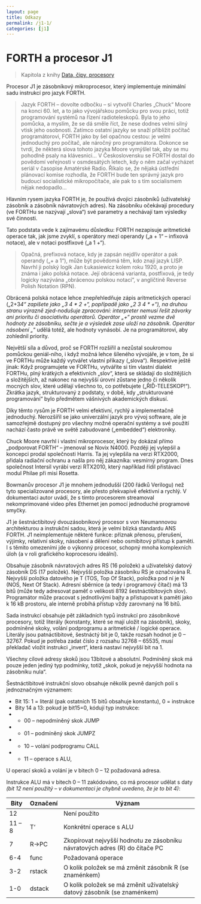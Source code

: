 ```yaml
---
layout: page
title: Odkazy
permalink: /j1-1/
categories: [j1]
---
```


# FORTH a procesor J1

> Kapitola z knihy [Data, čipy, procesory](https://datacipy.cz)

Procesor J1 je zásobníkový mikroprocesor, který implementuje minimální sadu instrukcí pro jazyk FORTH.

> Jazyk FORTH – dovolte odbočku – si vytvořil Charles „Chuck“ Moore na konci 60. let, a to jako vývojářskou pomůcku pro svou práci, totiž programování systémů na řízení radioteleskopů. Byla to jeho pomůcka, a myslím, že se dá směle říct, že nese dodnes velmi silný vtisk jeho osobnosti. Zatímco ostatní jazyky se snaží přiblížit počítač programátorovi, FORTH jako by šel opačnou cestou: je velmi jednoduchý pro počítač, ale náročný pro programátora. Dokonce se tvrdí, že některá slova tohoto jazyka Moore vymýšlel tak, aby se mu pohodlně psaly na klávesnici... V Československu se FORTH dostal do povědomí veřejnosti v osmdesátých letech, kdy o něm začal vycházet seriál v časopise Amatérské Radio. Říkalo se, že nějaká ústřední plánovací komise rozhodla, že FORTH bude ten správný jazyk pro budoucí socialistické mikropočítače, ale pak to s tím socialismem nějak nedopadlo...

Hlavním rysem jazyka FORTH je, že používá dvojici zásobníků (uživatelský zásobník a zásobník návratových adres). Na zásobníku očekávají procedury (ve FORTHu se nazývají „slova“) své parametry a nechávají tam výsledky své činnosti. 

Tato podstata vede k zajímavému důsledku: FORTH nezapisuje aritmetické operace tak, jak jsme zvyklí, s operátory mezi operandy („a + 1“ – infixová notace), ale v notaci postfixové („a 1 +“).

> Opačná, prefixová notace, kdy je zapsán nejdřív operátor a pak operandy („+ a 1“), může být povědomá těm, kdo znají jazyk LISP. Navrhl ji polský logik Jan Łukasiewicz kolem roku 1920, a proto je známa i jako polská notace. Její obrácená varianta, postfixová, je tedy logicky nazývána „obrácenou polskou notací“, v angličtině Reverse Polish Notation (RPN).

Obrácená polská notace lehce znepřehledňuje zápis aritmetických operací („2+3*4“ zapíšete jako „3 4 * 2 +“, popřípadě jako „2 3 4 * +“), na druhou stranu výrazně zjed-nodušuje zpracování: interpreter nemusí řešit závorky ani prioritu či asociativitu operátorů. Operátor „+“ prostě vezme dvě hodnoty ze zásobníku, sečte je a výsledek zase uloží na zásobník. Operátor násobení „*“ udělá totéž, ale hodnoty vynásobí. Je na programátorovi, aby zohlednil priority.

Největší síla a důvod, proč se FORTH rozšířil a nezůstal soukromou pomůckou geniál-ního, i když možná lehce šíleného vývojáře, je v tom, že si ve FORTHu může každý vytvářet vlastní příkazy („slova“). Respektive ještě jinak: Když programujete ve FORTHu, vytváříte si tím vlastní dialekt FORTHu, plný krátkých a efektivních „slov“, která se skládají do složitějších a složitějších, až nakonec na nejvyšší úrovni zůstane jedno či několik mocných slov, které udělají všechno to, co potřebujete („ŘIĎ-TELESKOP!“). Zkrátka jazyk, strukturovaný z podstaty, v době, kdy „strukturované programování“ bylo předmětem vášnivých akademických diskusí.

Díky těmto rysům je FORTH velmi efektivní, rychlý a implementačně jednoduchý. Nerozšířil se jako univerzální jazyk pro vývoj software, ale je samozřejmě dostupný pro všechny možné operační systémy a své použití nachází často právě ve světě zabudované („embedded“) elektroniky. 

Chuck Moore navrhl i vlastní mikroprocesor, který by dokázal přímo „podporovat FORTH“ – jmenoval se Novix N4000. Později jej vylepšil a koncepci prodal společnosti Harris. Ta jej vylepšila na verzi RTX2000, přidala radiační ochranu a našla pro něj zákazníka: vesmírný program. Dnes společnost Intersil vyrábí verzi RTX2010, který například řídil přistávací modul Philae při misi Rosetta.

Bowmanův procesor J1 je mnohem jednodušší (200 řádků Verilogu) než tyto specializované procesory, ale přesto překvapivě efektivní a rychlý. V dokumentaci autor uvádí, že s tímto procesorem streamoval nekomprimované video přes Ethernet jen pomocí jednoduché programové smyčky. 

J1 je šestnáctibitový dvouzásobníkový procesor s von Neumannovou architekturou a instrukční sadou, která je velmi blízká standardu ANS FORTH. J1 neimplementuje některé funkce: příznak přenosu, přerušení, výjimky, relativní skoky, násobení a dělení nebo osmibitový přístup k paměti. I s těmito omezeními jde o výkonný procesor, schopný mnoha komplexních úloh (a v roli grafického koprocesoru ideální).

Obsahuje zásobník návratových adres RS (16 položek) a uživatelský datový zásobník DS (17 položek). Nejvyšší položka zásobníku RS je označována R. Nejvyšší položka datového je T (TOS, Top Of Stack), položka pod ní je N (NOS, Next Of Stack).
Adresní sběrnice (a tedy i programový čítač) má 13 bitů (může tedy adresovat paměť o velikosti 8192 šestnáctibitových slov). Programátor může pracovat s jednotlivými bajty a přistupovat k paměti jako k 16 kB prostoru, ale interně probíhá přístup vždy zarovnaný na 16 bitů.

Sada instrukcí obsahuje pět základních typů instrukcí pro zásobníkové procesory, totiž literály (konstanty, které se mají uložit na zásobník), skoky, podmíněné skoky, volání podprogramu a aritmetické / logické operace.
Literály jsou patnáctibitové, šestnáctý bit je 0, takže rozsah hodnot je 0 – 32767. Pokud je potřeba zadat číslo z rozsahu 32768 – 65535, musí překladač vložit instrukci „invert“, která nastaví nejvyšší bit na 1.

Všechny cílové adresy skoků jsou 13bitové a absolutní. Podmíněný skok má pouze jeden jediný typ podmínky, totiž „skok, pokud je nejvyšší hodnota na zásobníku nula“.

Šestnáctibitové instrukční slovo obsahuje několik pevně daných polí s jednoznačným významem:

- Bit 15: 1 = literál (pak ostatních 15 bitů obsahuje konstantu), 0 = instrukce
- Bity 14 a 13: pokud je bit15=0, kódují typ instrukce:
- - 00 – nepodmíněný skok JUMP
- - 01 – podmíněný skok JUMPZ
- - 10 – volání podprogramu CALL
- - 11 – operace s ALU,

U operací skoků a volání je v bitech 0 – 12 požadovaná adresa.

Instrukce ALU má v bitech 0 – 11 zakódováno, co má procesor udělat s daty _(bit 12 není použitý – v dokumentaci je chybně uvedeno, že je to bit 4)_:

| Bity | Označení | Význam
| --- | --- | ---
| 12 |	| Není použito
|11 – 8 | T‘ | Konkrétní operace s ALU
|7 | R->PC | Zkopírovat nejvyšší hodnotu ze zásobníku návratových adres (R) do čítače PC
|6-4 | func | Požadovaná operace
|3-2 | rstack | O kolik položek se má změnit zásobník R (se znaménkem)
|1-0 | dstack | O kolik položek se má změnit uživatelský datový zásobník (se znaménkem)
